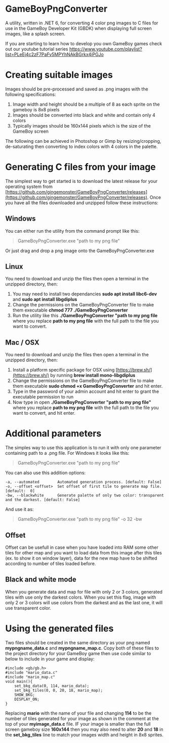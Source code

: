 
# GameBoyPngConverter  
A utility, written in .NET 6, for converting 4 color png images to C files for use in the GameBoy Developer Kit (GBDK) when displaying full screen images, like a splash screen.

If you are starting to learn how to develop you own GameBoy games check out our youtube tutorial series https://www.youtube.com/playlist?list=PLeEj4c2zF7PaFv5MPYhNAkBGrkx4iPGJo

# Creating suitable images
Images should be pre-processed and saved as .png images with the following specifications:

 1. Image width and height should be a multiple of 8 as each sprite on the gameboy is 8x8 pixels
 2. Images should be converted into black and white and contain only 4 colors
 3. Typically images should be 160x144 pixels which is the size of the GameBoy screen

The following can be achieved in Photoshop or Gimp by resizing/cropping, de-saturating then converting to index colors with 4 colors in the palette.

# Generating C files from your image
The simplest way to get started is to download the latest release for your operating system from [https://github.com/gingemonster/GameBoyPngConverter/releases](https://github.com/gingemonster/GameBoyPngConverter/releases). Once you have all the files downloaded and unzipped follow these instructions:

## Windows
You can either run the utility from the command prompt like this:

> GameBoyPngConverter.exe "path to my png file"

Or just drag and drop a png image onto the GameBoyPngConverter.exe

## Linux
You need to download and unzip the files then open a terminal in the unzipped directory, then:

 1. You may need to install two dependancies **sudo apt install libc6-dev** and **sudo apt install libgdiplus**
 3. Change the permissions on the GameBoyPngConverter file to make them executable **chmod 777 ./GameBoyPngConverter**
 3. Run the utility like this **./GameBoyPngConverter "path to my png file** where you replace **path to my png file** with the full path to the file you want to convert.
 


## Mac / OSX
You need to download and unzip the files then open a terminal in the unzipped directory, then:

 1. Install a platform specific package for OSX using [https://brew.sh/](https://brew.sh/) by running **brew install mono-libgdiplus**
 2. Change the permissions on the GameBoyPngConverter file to make them executable 
**sudo chmod +x GameBoyPngConverter** and hit enter.
 3. Type in the password of your admin account and hit enter to grant the executable permission to run
 4. Now type in open **./GameBoyPngConverter "path to my png file"** where you replace **path to my png file** with the full path to the file you want to convert, and hit enter.


 # Additional parameters
 The simples way to use this application is to run it with only one parameter containing path to a .png file. For Windows it looks like this:

 > GameBoyPngConverter.exe "path to my png file"

You can also use this addition options:

    -a, --automated        Automated generation process. [default: False]
    -o, --offset <offset>  Set offset of first tile to generate map file. [default:  0]
    -bw, --blackwhite      Generate palette of only two color: transparent and the darkest. [default: False]

And use it as:

 > GameBoyPngConverter.exe "path to my png file" -o 32 -bw

 ## Offset

Offset can be usefull in case when you have loaded into RAM some other tiles for other map and you want to load data from this image after this tiles (ex. to show it on window layer), data for the new map have to be shifted according to number of tiles loaded before.

## Black and white mode

When you generate data and map for file with only 2 or 3 colors, generated tiles with use only the darkest colors. When you set this flag, image with only 2 or 3 colors will use colors from the darkest and as the last one, it will use transparent color.


# Using the generated files
Two files should be created in the same directory as your png named **mypngname_data.c** and **mypngname_map.c**. Copy both of these files to the project directory for your GameBoy game then use code similar to below to include in your game and display:

    #include <gb/gb.h>
    #include "mario_data.c"
    #include "mario_map.c"
    void main(){
	    set_bkg_data(0, 114, mario_data);
	    set_bkg_tiles(0, 0, 20, 18, mario_map);
	    SHOW_BKG;
	    DISPLAY_ON;
    }

Replacing **mario** with the name of your file and changing **114** to be the number of tiles generated for your image as shown in the comment at the top of your **myimage_data.c** file. IF your image is smaller than the full screen gameboy size **160x144** then you may also need to alter **20** and **18** in the **set_bkg_tiles** line to match your images width and height in 8x8 sprites.
